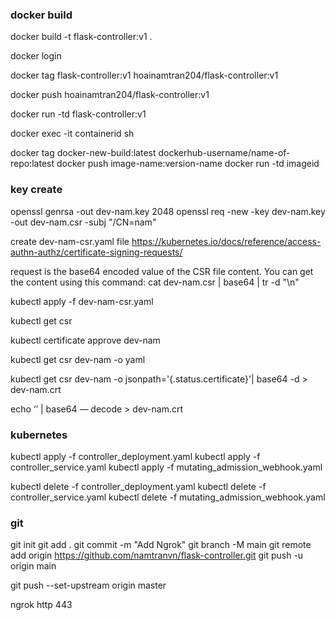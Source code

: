 ### docker build
docker build -t flask-controller:v1 .

docker login

docker tag flask-controller:v1 hoainamtran204/flask-controller:v1

docker push hoainamtran204/flask-controller:v1

docker run -td flask-controller:v1

docker exec -it containerid sh


docker tag docker-new-build:latest dockerhub-username/name-of-repo:latest
docker push image-name:version-name
docker run -td imageid

### key create
openssl genrsa -out dev-nam.key 2048
openssl req -new -key dev-nam.key -out dev-nam.csr -subj "/CN=nam"

create dev-nam-csr.yaml file 
https://kubernetes.io/docs/reference/access-authn-authz/certificate-signing-requests/

request is the base64 encoded value of the CSR file content. You can get the content using this command:
cat dev-nam.csr | base64 | tr -d "\n"

kubectl apply -f dev-nam-csr.yaml

kubectl get csr

kubectl certificate approve dev-nam

kubectl get csr dev-nam -o yaml

kubectl get csr dev-nam -o jsonpath='{.status.certificate}'| base64 -d > dev-nam.crt

echo ‘’ | base64 — decode > dev-nam.crt


### kubernetes
kubectl apply -f controller_deployment.yaml
kubectl apply -f controller_service.yaml
kubectl apply -f mutating_admission_webhook.yaml

kubectl delete -f controller_deployment.yaml
kubectl delete -f controller_service.yaml
kubectl delete -f mutating_admission_webhook.yaml


### git 
git init
git add .
git commit -m "Add Ngrok"
git branch -M main
git remote add origin https://github.com/namtranvn/flask-controller.git
git push -u origin main

git push --set-upstream origin master

ngrok http 443